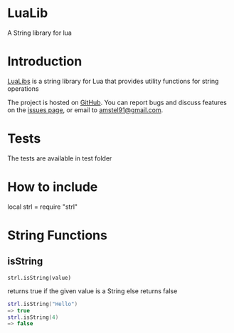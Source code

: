 # LuaLib

A String library for lua

# Introduction

[LuaLibs](https://github.com/amstel91/LuaLibs/) is a string library for Lua that provides utility functions for string operations

The project is hosted on [GitHub](https://github.com/amstel91/LuaLibs/). You can report bugs and discuss features on the [issues page](https://github.com/amstel91/LuaLibs/issues), or email to amstel91@gmail.com.

# Tests

The tests are available in test folder

# How to include

local strl = require "strl"

# String Functions

## isString

`strl.isString(value)`
    
returns true if the given value is a String else returns false

```lua
strl.isString("Hello")
=> true
strl.isString(4)
=> false
```
